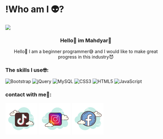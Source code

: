 # !Who am I 👽?

<img align="center" src="https://github.com/mahdyar-developer/mahdyar-developer/assets/155878191/f30ba7d8-a736-45e8-a75f-fdfbf08d3768">
<h3 align="center">Hello👋 im Mahdyar🧠</h3>
<p align="center">Hello👋 I am a beginner programmer😅 and I would like to make great progress in this industry😈</p>
<h3 align="left">The skills I use🤓:</h3> 

![Bootstrap](https://img.shields.io/badge/bootstrap-%238511FA.svg?style=for-the-badge&logo=bootstrap&logoColor=white) ![jQuery](https://img.shields.io/badge/jquery-%230769AD.svg?style=for-the-badge&logo=jquery&logoColor=white) ![MySQL](https://img.shields.io/badge/mysql-%2300f.svg?style=for-the-badge&logo=mysql&logoColor=white) ![CSS3](https://img.shields.io/badge/css3-%231572B6.svg?style=for-the-badge&logo=css3&logoColor=white) ![HTML5](https://img.shields.io/badge/html5-%23E34F26.svg?style=for-the-badge&logo=html5&logoColor=white) ![JavaScript](https://img.shields.io/badge/javascript-%23323330.svg?style=for-the-badge&logo=javascript&logoColor=%23F7DF1E)
<h3 align="left">contact with me👾:</h3> 
<a href="https://www.tiktok.com/@pan0da0?_r=1&_d=e7ic651eei8g2d&sec_uid=MS4wLjABAAAA10dwlwGS301Xat-gqOwiHHyE4jpW2AUfHZ_LcaHQs3sCYmCbp21Q6J5CfGDtbT6m&share_author_id=7109788705761838122&sharer_language=en&source=h5_m&u_code=e29l2jg3ei331b&timestamp=1706777683&user_id=7109788705761838122&sec_user_id=MS4wLjABAAAA10dwlwGS301Xat-gqOwiHHyE4jpW2AUfHZ_LcaHQs3sCYmCbp21Q6J5CfGDtbT6m&utm_source=copy&utm_campaign=client_share&utm_medium=android&share_iid=7327590915526641451&share_link_id=54783abd-9a5a-4396-bc49-010a6b74eb04&share_app_id=1233&ugbiz_name=ACCOUNT&ug_btm=b8727%2Cb0229&social_share_type=5&enable_checksum=1"><img src="https://github.com/mahdyar-developer/mahdyar-developer/blob/main/image/icons8-tik-tok-100.png?raw=true"></a> <a href="https://www.instagram.com/mahdi.yar02?igsh=MXZxaWpqMzRseDVpbg=="><img src="https://github.com/mahdyar-developer/mahdyar-developer/blob/main/image/icons8-instagram-100.png?raw=true"></a> <a href="https://youtube.com/@user-tm6zi8lq1r?si=2SKmrckNwHUb0HYT"><img src="https://github.com/mahdyar-developer/mahdyar-developer/blob/main/image/icons8-facebook-100.png?raw=true"></a>



